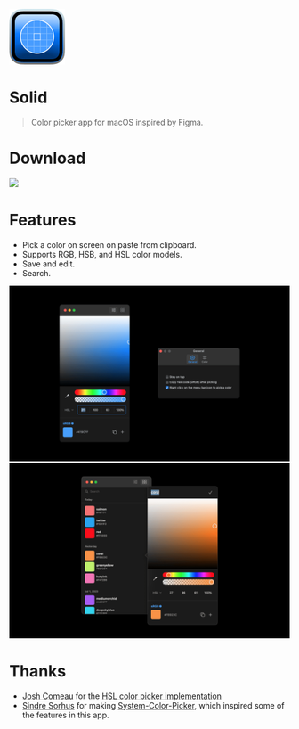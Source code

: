 ![](Misc/AppIcon.png)

# Solid

> Color picker app for macOS inspired by Figma.

# Download

[![](https://tools.applemediaservices.com/api/badges/download-on-the-mac-app-store/black/en-us?size=250x830)](https://apps.apple.com/app/solid-color-picker/id6450880566)

# Features

- Pick a color on screen on paste from clipboard.
- Supports RGB, HSB, and HSL color models.
- Save and edit.
- Search.

![](Misc/Editor.png)
![](Misc/List.png)

# Thanks

- [Josh Comeau](https://twitter.com/joshwcomeau) for the [HSL color picker implementation](https://www.joshwcomeau.com/css/color-formats/#hsl-4)
- [Sindre Sorhus](https://twitter.com/sindresorhus) for making [System-Color-Picker](https://github.com/sindresorhus/System-Color-Picker), which inspired some of the features in this app.
